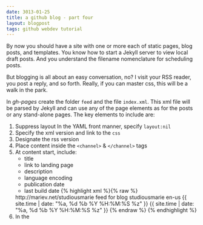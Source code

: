 ```yaml
---
date: 3013-01-25
title: a github blog - part four
layout: blogpost
tags: github webdev tutorial
---
```


By now you should have a site with one or more each of static pages, blog posts, 
and templates. You know how to start a Jekyll server to view local draft posts. And
you understand the filename nomenclature for scheduling posts.

But blogging is all about an easy conversation, no? I visit your RSS reader, you post
a reply, and so forth. Really, if you can master css, this will be a walk in the park.

In *gh-pages* create the folder ```feed``` and the file ```index.xml```. This xml file
will be parsed by Jekyll and can use any of the page elements as for the posts or any 
stand-alone pages. The key elements to include are:

1. Suppress layout
	In the YAML front manner, specify ```layout:nil```
2. Specify the xml version and link to the ```css```
3. Designate the rss version	
4. Place content inside the ```<channel>```  &  ```</channel>``` tags	
5. At content start, include:	
	- title
	- link to landing page
	- description
	- language encoding
	- publication date
	- last build date
	{% highlight xml %}{% raw %}
	<title>studiousmarie</title>
	<link>http://mariev.net/studiousmarie</link>
	<atom:link href="http://mariev.net/studiousmarie/feed/index.xml" 
		rel="self" type="application/rss+xml" />
	<description>feed for blog studiousmarie</description>
	<language>en-us</language>
	<pubDate>{{ site.time | date: "%a, %d %b %Y %H:%M:%S %z" }}</pubDate>
	<lastBuildDate>{{ site.time | date: "%a, %d %b %Y %H:%M:%S %z" }}</lastBuildDate>
	{% endraw %}	
	{% endhighlight %}
6. In the 





